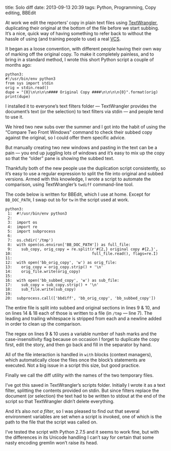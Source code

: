 title: Solo diff
date: 2013-09-13 20:39
tags: Python, Programming, Copy editing, BBEdit

At work we edit the reporters’ copy in plain text files using [TextWrangler][], duplicating their original at the bottom of the file before we start subbing.
It’s a nice, quick way of having something to refer back to without the hassle of using (and training people to use) a real [VCS][].

[TextWrangler]: http://barebones.com/products/textwrangler/
[VCS]: http://en.wikipedia.org/wiki/Revision_control

It began as a loose convention, with different people having their own way of marking off the original copy. To make it completely painless, and to bring in a standard method, I wrote this short Python script a couple of months ago:

    python3:
    #!/usr/bin/env python3
    from sys import stdin
    orig = stdin.read()
    dupe = "{0}\n\n\n\n#### Original Copy ####\n\n\n\n{0}".format(orig)
    print(dupe)

I installed it to everyone’s text filters folder — TextWrangler provides the document’s text (or the selection) to text filters via stdin — and people tend to use it.

We hired two new subs over the summer and I got into the habit of using the “Compare Two Front Windows” command to check their subbed copy against the original, so I could offer them specific advice.

But manually creating two new windows and pasting in the text can be a pain — you end up juggling lots of windows and it’s easy to mix up the copy so that the “older” pane is showing the subbed text.

Thankfully both of the new people use the duplication script consistently, so it’s easy to use a regular expression to split the file into original and subbed versions. Armed with this knowledge, I wrote a script to automate the comparison, using TextWrangler’s `twdiff` command-line tool.

<div class="flag flag-generic flag-info sym-add">
    <p>The code below is written for BBEdit, which I use at home. Except for <code>BB_DOC_PATH</code>, I swap out <code>bb</code> for <code>tw</code> in the script used at work.</p>
</div>

    python3:
     1:  #!/usr/bin/env python3
     2:  
     3:  import os
     4:  import re
     5:  import subprocess
     6:  
     7:  os.chdir('/tmp')
     8:  with open(os.environ['BB_DOC_PATH']) as full_file:
     9:    sub_copy, orig_copy = re.split(r'#{2,} original copy #{2,}',
    10:                                   full_file.read(), flags=re.I)
    11:  
    12:  with open('bb_orig_copy', 'w') as orig_file:
    13:    orig_copy = orig_copy.strip() + '\n'
    14:    orig_file.write(orig_copy)
    15:  
    16:  with open('bb_subbed_copy', 'w') as sub_file:
    17:    sub_copy = sub_copy.strip() + '\n'
    18:    sub_file.write(sub_copy)
    19:  
    20:  subprocess.call(['bbdiff', 'bb_orig_copy', 'bb_subbed_copy'])

The entire file is split into subbed and original sections in lines 9 & 10, and on lines 14 & 18 each of those is written to a file (in `/tmp` — line 7). The leading and trailing whitespace is stripped from each and a newline added in order to clean up the comparison.

The regex on lines 9 & 10 uses a variable number of hash marks and the case-insensitivity flag because on occasion I forget to duplicate the copy first, edit the story, and then go back and fill in the separator by hand.

All of the file interaction is handled in `with` blocks (context managers), which automatically close the files once the block’s statements are executed. Not a big issue in a script this size, but good practice.

Finally we call the diff utility with the names of the two temporary files.

I’ve got this saved in TextWrangler’s scripts folder. Initially I wrote it as a text filter, splitting the contents provided on stdin. But since filters replace the document (or selection) the text had to be written to stdout at the end of the script so that TextWrangler didn’t delete everything.

And it’s also *not a filter*, so I was pleased to find out that several environment variables are set when a script is invoked, one of which is the path to the file that the script was called on.

I’ve tested the script with Python 2.7.5 and it seems to work fine, but with the differences in its Unicode handling I can’t say for certain that some nasty encoding gremlin won’t raise its head.
